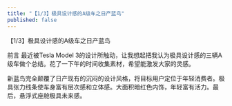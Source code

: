 ```yaml
---
title: "【1/3】极具设计感的A级车之日产蓝鸟"
published: false
---
```

【1/3】极具设计感的A级车之日产蓝鸟

前言
最近被Tesla Model 3的设计所触动，让我想起把我认为极具设计感的三辆A级车做个总结。花了一下午的时间收集素材，希望能激发大家的灵感。

新蓝鸟完全颠覆了日产现有的沉闷的设计风格，将目标用户定位于年轻消费者。极具张力线条使车身富有层次感和立体感。大面积暗红色内饰，年轻富有活力。最后，悬浮式座舱极具未来感。

